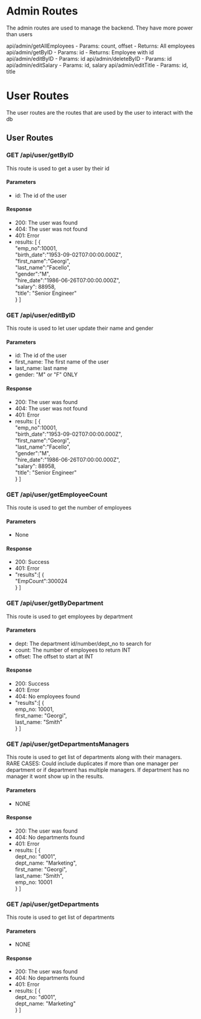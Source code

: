 Admin Routes
============
The admin routes are used to manage the backend. They have more power than users

api/admin/getAllEmployees - Params: count, offset - Returns: All employees
api/admin/getByID - Params: id - Returns: Employee with id
api/admin/editByID - Params: id
api/admin/deleteByID - Params: id
api/admin/editSalary - Params: id, salary
api/admin/editTitle - Params: id, title

User Routes
==========
The user routes are the routes that are used by the user to interact with the db

## User Routes
### GET /api/user/getByID
This route is used to get a user by their id  

#### Parameters
* id: The id of the user

#### Response
* 200: The user was found
* 404: The user was not found
* 401: Error
* results: [
    {   
        "emp_no":10001,  
        "birth_date":"1953-09-02T07:00:00.000Z",  
        "first_name":"Georgi",  
        "last_name":"Facello",  
        "gender":"M",  
        "hire_date":"1986-06-26T07:00:00.000Z",   
        "salary": 88958,  
        "title": "Senior Engineer"  
    }
]   

### GET /api/user/editByID
This route is used to let user update their name and gender

#### Parameters
* id: The id of the user  
* first_name: The first name of the user  
* last_name: last name
* gender: "M" or "F" ONLY

#### Response
* 200: The user was found
* 404: The user was not found
* 401: Error
* results: [
    {   
        "emp_no":10001,  
        "birth_date":"1953-09-02T07:00:00.000Z",  
        "first_name":"Georgi",  
        "last_name":"Facello",  
        "gender":"M",  
        "hire_date":"1986-06-26T07:00:00.000Z",   
        "salary": 88958,  
        "title": "Senior Engineer"  
    }
]   

### GET /api/user/getEmployeeCount
This route is used to get the number of employees

#### Parameters
* None

#### Response
* 200: Success
* 401: Error
* "results":[
    {   
        "EmpCount":300024  
    }
]  

### GET /api/user/getByDepartment
This route is used to get employees by department

#### Parameters
* dept: The department id/number/dept_no to search for
* count: The number of employees to return INT
* offset: The offset to start at INT

#### Response
* 200: Success
* 401: Error
* 404: No employees found
* "results":[
    {   
        emp_no: 10001,  
        first_name: "Georgi",  
        last_name: "Smith"  
    }
]   

### GET /api/user/getDepartmentsManagers
This route is used to get list of departments along with their managers. RARE CASES: Could include duplicates if more than one manager per department or if department has multiple managers. If department has no manager it wont show up in the results.  

#### Parameters
* NONE

#### Response
* 200: The user was found
* 404: No departments found
* 401: Error
* results: [
    {   
        dept_no: "d001",  
        dept_name: "Marketing",  
        first_name: "Georgi",  
        last_name: "Smith",  
        emp_no: 10001  
    }
]   

### GET /api/user/getDepartments
This route is used to get list of departments 

#### Parameters
* NONE

#### Response
* 200: The user was found
* 404: No departments found
* 401: Error
* results: [
    {   
        dept_no: "d001",  
        dept_name: "Marketing"  
    }
]  